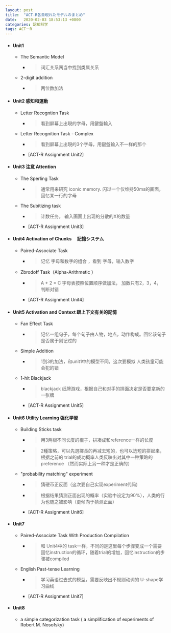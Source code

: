 ```yaml
---
layout: post
title:  "ACT-R各章現れたモデルのまとめ"
date:   2020-02-03 18:53:13 +0800
categories: 認知科学
tags: ACTーR
---
```

- #### Unit1
  - The Semantic Model
    - > 词汇关系网当中找到类属关系
  - 2-digit addition
    - > 两位数加法

- #### Unit2 感知和運動
  - Letter Recogntion Task
    - > 看到屏幕上出現的字母，用鍵盤輸入
  - Letter Recognition Task - Complex
    - > 看到屏幕上出現的3个字母，用鍵盤输入不一样的那个
    - [ACT-R Assignment Unit2]


- #### Unit3 注意 Attention
  - The Sperling Task
    - >通常用来研究 iconic memory. 闪过一个仅维持50ms的画面，回忆某一行的字母
  - The Subitizing task
    - >  计数任务。 输入画面上出现的分散的X的数量
    - [ACT-R Assignment Unit3]


- #### Unit4 Activation of Chunks 　記憶システム
  - Paired-Associate Task
    - > 记忆 字母和数字的组合 ，看到 字母，输入数字
  - Zbrodoff Task（Alpha-Arithmetic ）
    - > A + 2 = C  字母表按照位置顺序做加法， 加数只有2，3，4， 判断对错
    - [ACT-R Assignment Unit4]

- #### Unit5 Activation and Context 跟上下文有关的記憶
  - Fan Effect Task
    - > 记忆一组句子，每个句子由人物，地点，动作构成。回忆该句子是否属于刚记过的
  - Simple Addition
    - > 1到3的加法，和unit1中的模型不同，这次要模拟 人类孩童可能会犯的错
  - 1-hit Blackjack
    - > blackjack 纸牌游戏，根据自己和对手的排面决定是否要拿新的一张牌
    - [ACT-R Assignment Unit5]

- #### Unit6 Utility Learning 强化学習
  - Building Sticks task
    - > 用3两根不同长度的棍子，拼凑成和reference一样的长度
    - > 2種策略，可以先選擇長的再减去短的，也可以选短的拼起来， 根据之前的 trial的成功概率人类反映出对其中一种策略的preference （然而实际上另一种才是正确的）
  - "probability matching" experiment
    - > 猜硬币正反面（这次要自己实现experiment代码)
    - > 根据结果猜测正面出现的概率（实验中设定为90%），人类的行为也随之被影响（更倾向于猜测正面）
    - [ACT-R Assignment Unit6]

- #### Unit7
  - Paired-Associate Task With Production Compilation
    - > 和 Unit4中的 task一样，不同的是这里每个步骤变成一个需要回忆instruction的循环，随着trial的增加，回忆instruction的步骤被compiled
  - English Past-tense Learning
    - > 学习英语过去式的模型，需要反映出不规则动词的 U-shape学习曲线
    - [ACT-R Assignment Unit7]

- #### Unit8
  - a simple categorization task  ( a simplification of experiments of Robert M. Nosofsky)
